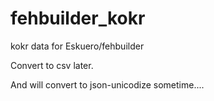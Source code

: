 # fehbuilder_kokr
kokr data for Eskuero/fehbuilder


Convert to csv later.

And will convert to json-unicodize sometime....
